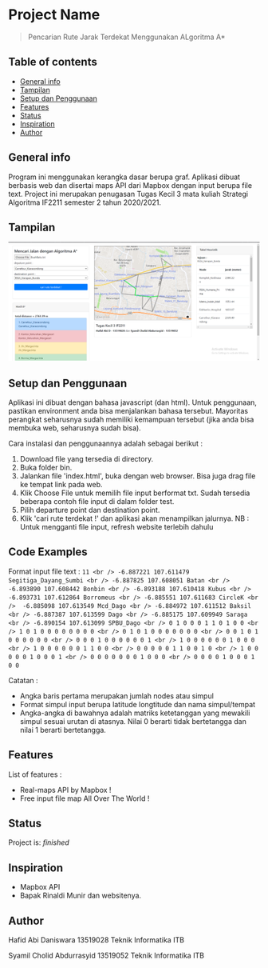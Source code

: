 # Project Name
> Pencarian Rute Jarak Terdekat Menggunakan ALgoritma A*

## Table of contents
* [General info](#general-info)
* [Tampilan](#tampilan)
* [Setup dan Penggunaan](#setup-dan-penggunaan)
* [Features](#features)
* [Status](#status)
* [Inspiration](#inspiration)
* [Author](#author)

## General info
Program ini menggunakan kerangka dasar berupa graf. Aplikasi dibuat berbasis web dan disertai maps API dari Mapbox dengan input berupa file text. Project ini merupakan penugasan Tugas Kecil 3 mata kuliah Strategi Algoritma IF2211 semester 2 tahun 2020/2021.

## Tampilan
![Example screenshot](./img/interface.png)

## Setup dan Penggunaan
Aplikasi ini dibuat dengan bahasa javascript (dan html). Untuk penggunaan, pastikan environment anda bisa menjalankan bahasa tersebut. Mayoritas perangkat seharusnya sudah memiliki kemampuan tersebut (jika anda bisa membuka web, seharusnya sudah bisa).

Cara instalasi dan penggunaannya adalah sebagai berikut :
1. Download file yang tersedia di directory.
2. Buka folder bin.
3. Jalankan file 'index.html', buka dengan web browser. Bisa juga drag file ke tempat link pada web.
4. Klik Choose File untuk memilih file input berformat txt. Sudah tersedia beberapa contoh file input di dalam folder test.
5. Pilih departure point dan destination point.
6. Klik 'cari rute terdekat !' dan aplikasi akan menampilkan jalurnya.
NB : Untuk mengganti file input, refresh website terlebih dahulu

## Code Examples
Format input file text :
``11 <br /> -6.887221 107.611479 Segitiga_Dayang_Sumbi <br /> -6.887825 107.608051 Batan <br /> -6.893890 107.608442 Bonbin <br /> -6.893188 107.610418 Kubus <br /> -6.893731 107.612864 Borromeus <br /> -6.885551 107.611683 CircleK <br /> 
-6.885098 107.613549 Mcd_Dago <br /> -6.884972 107.611512 Baksil <br /> -6.887387 107.613599 Dago <br /> -6.885175 107.609949 Saraga <br /> -6.890154 107.613099 SPBU_Dago <br /> 0 1 0 0 0 1 1 0 1 0 0 <br /> 1 0 1 0 0 0 0 0 0 0 0 <br /> 0 1 0 1 0 0 0 0 0 0 0 <br /> 0 0 1 0 1 0 0 0 0 0 0 <br /> 0 0 0 1 0 0 0 0 0 0 1 <br /> 1 0 0 0 0 0 0 1 0 0 0 <br /> 1 0 0 0 0 0 0 1 1 0 0 <br /> 0 0 0 0 0 1 1 0 0 1 0 <br /> 1 0 0 0 0 0 1 0 0 0 1 <br /> 0 0 0 0 0 0 0 1 0 0 0 <br /> 0 0 0 0 1 0 0 0 1 0 0``

Catatan :
- Angka baris pertama merupakan jumlah nodes atau simpul
- Format simpul input berupa latitude longtitude dan nama simpul/tempat
- Angka-angka di bawahnya adalah matriks ketetanggan yang mewakili simpul sesuai urutan di atasnya. Nilai 0 berarti tidak bertetangga dan nilai 1 berarti bertetangga.

## Features
List of features :
* Real-maps API by Mapbox !
* Free input file map All Over The World !


## Status
Project is: _finished_

## Inspiration
- Mapbox API
- Bapak Rinaldi Munir dan websitenya.

## Author
Hafid Abi Daniswara
13519028
Teknik Informatika ITB

Syamil Cholid Abdurrasyid
13519052
Teknik Informatika ITB
